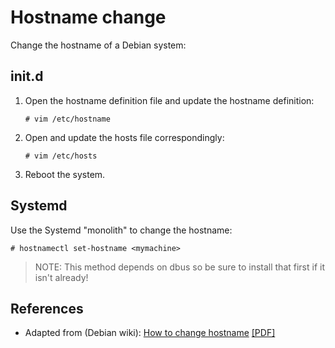 # Hostname change

Change the hostname of a Debian system:

## init.d

1. Open the hostname definition file and update the hostname definition:

	```
	# vim /etc/hostname
	```

2. Open and update the hosts file correspondingly:

 	```
	# vim /etc/hosts
	```

3. Reboot the system.

## Systemd

Use the Systemd "monolith" to change the hostname:

```
# hostnamectl set-hostname <mymachine>
```

> NOTE: This method depends on dbus so be sure to install that first if it isn't already!

## References
* Adapted from (Debian wiki): [How to change hostname][1] [[PDF]][2]


<!-- REFERENCES -->

[1]:https://wiki.debian.org/HowTo/ChangeHostname
[2]:hostname-change_debian-wiki_snapshot.pdf

